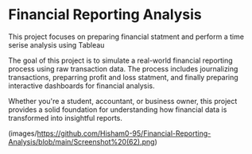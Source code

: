 # Financial Reporting Analysis 
This project focuses on preparing financial statment and perform a time serise analysis using Tableau

The goal of this project is to simulate a real-world financial reporting process using raw transaction data. The process includes journalizing transactions, preparring profit and loss statment, and finally preparing interactive dashboards for financial analysis.

Whether you're a student, accountant, or business owner, this project provides a solid foundation for understanding how financial data is transformed into insightful reports.

(images/https://github.com/Hisham0-95/Financial-Reporting-Analysis/blob/main/Screenshot%20(62).png)
